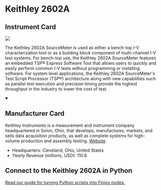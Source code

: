 
# Keithley 2602A

## Instrument Card

<img src="https://v5.airtableusercontent.com/v1/19/19/1691539200000/FHlw0xxuMmH8_BuatmB8DA/cua3wUGL_WvESIY1meiJ3iIIyIKvMzpzjKZfKsEJ2GMKiOMLe-n_hW5u0g79jXGdfwAveNzo8DlIwpJd1_AsrAQOnACO3_hdhCca6evPfSA/AeZIs7rbTVpLAkkAYFNhGbeerAGKtyBdB0fZQl4eqLg"/>
<p>The Keithley 2602A SourceMeter is used as either a bench-top I-V characterization tool or as a building block component of multi-channel I-V test systems. For bench-top use, the Keithley 2602A SourceMeter features an embedded TSP® Express Software Tool that allows users to quickly and easily perform common I-V tests without programming or installing software. For system level applications, the Keithley 2602A SourceMeter's Test Script Processor (TSP®) architecture along with new capabilities such as parallel test execution and precision timing provide the highest throughput in the industry to lower the cost of test.</p>

<details open>
<summary><h2>Manufacturer Card</h2></summary>

Keithley Instruments is a measurement and instrument company headquartered in Solon, Ohio, that develops, manufactures, markets, and sells data acquisition products, as well as complete systems for high-volume production and assembly testing. <a href="https://www.tek.com/en">Website</a>.

<ul>
  <li>Headquarters: Cleveland, Ohio, United States</li>
  <li>Yearly Revenue (millions, USD): 110.6</li>
</ul>
</details>

## Connect to the Keithley 2602A in Python

[Read our guide for turning Python scripts into Flojoy nodes.](https://docs.flojoy.ai/custom-nodes/creating-custom-node/)


